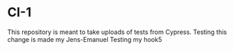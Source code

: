 # CI-1
This repository is meant to take uploads of tests from Cypress.
Testing this change is made my Jens-Emanuel
Testing my hook5
